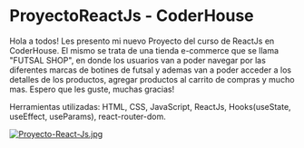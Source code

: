 # ProyectoReactJs - CoderHouse

Hola a todos! Les presento mi nuevo Proyecto del curso de ReactJs en CoderHouse. El mismo se trata de una tienda e-commerce que se llama "FUTSAL SHOP", en donde
los usuarios van a poder navegar por las diferentes marcas de botines de futsal y ademas van a poder acceder a los detalles de los productos, agregar productos
al carrito de compras y mucho mas. Espero que les guste, muchas gracias!

Herramientas utilizadas: HTML, CSS, JavaScript, ReactJs, Hooks(useState, useEffect, useParams), react-router-dom.

[![Proyecto-React-Js.jpg]([https://i.postimg.cc/MKGHbfK2/Proyecto-React-Js.jpg)](https://postimg.cc/K4dmmzMJ](https://www.youtube.com/watch?v=A7MPj2dXZlI)https://www.youtube.com/watch?v=A7MPj2dXZlI)



